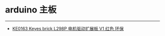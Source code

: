 # arduino 主板
---

* [KE0163 Keyes brick L298P 电机驱动扩展板 V1 红色 环保](https://www.keyesrobot.cn/projects/KE0163)








